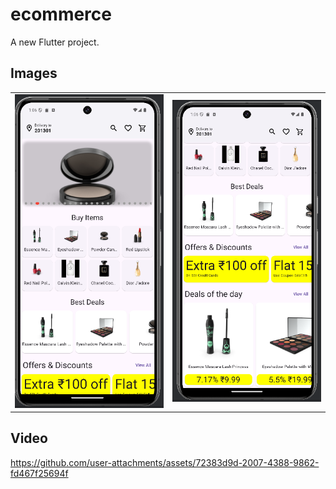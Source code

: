 # ecommerce

A new Flutter project.

## Images

<table>
  <tr>
    <td>
      <a href="#">
        <img src="./assets/showcase/1.png" alt="Image 1" width="1000"/>
      </a>
    </td>
     <td>
      <a href="#">
        <img src="./assets/showcase/2.png" alt="Image 1" width="1000"/>
      </a>
    </td>

</table>

## Video


https://github.com/user-attachments/assets/72383d9d-2007-4388-9862-fd467f25694f


